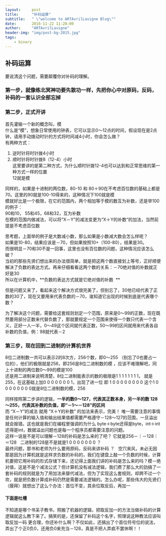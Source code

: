 ```yaml
---
layout:     post
title:      "补码运算"
subtitle:   " \"welcome to ARTAvrilLavigne Blog\""
date:       2016-11-22 11:28:00
author:     "ARTAvrilLavigne"
header-img: "img/post-bg-2015.jpg"
tags:
    - binary
---
```

## 补码运算

要说清这个问题，需要颠覆你对补码的理解。  
### 第一步，就像练北冥神功要先散功一样，先把你心中对原码，反码，补码的一套认识全部忘掉  

### 第二步，正式开讲  
首先灌输一个新的概念叫，模  
什么是“模”，想象日常使用的钟表，它可以显示0～12点的时间，假设现在是2点钟，请用手动拨动时针的方式将时间减4小时，你会怎么做？  
有两种方式：  
  1.	逆时针将时针拨4小时  
  2.	顺时针将时针拨8（12-4）小时  
这里要讲的是第二种方式，为什么顺时针拨12-4也可以达到和正常思维的第一种方式一样的位置  
  12就是模

同样的，如果是十进制的两位数，80-10 和 80＋90在不考虑百位数的基础上都是70。这里的90就是100-10得来的，这种情况下100就是模  
模就好比是一个极限，在它的范围内，两个相加等于模的数互为补数，还是举100的例子：  
  90和10， 55和45，68和32，互为补数  
在模的范围内做减法，可以将“X－Y”的减法变更为“X＋Y的补数“的加法，当然前提是不考虑百位数  

思考题，上面举的例子是大数减小数，那么如果是小数减大数会怎么样呢？  
  如果是10-80，结果应该是－70，但如果按照10+（100-80），结果是30。  
而很明显－70和30不是一回事，这里也没有百位数的问题，这种情况应该怎么破？  
  当初的那些先贤们想出来的办法很简单，就是把这两个数直接划上等号，正好顺便解决了负数的表达方式。再来仔细看看这两个数的关系：－70绝对值的补数就正好是30  
所以在计算机中，**负数的表达方式就是它绝对值的补数  **  

但是问题又来了，看起来这个解决方式很完美了，但别忘了，30他已经代表了正数的30了，现在又要用来代表负数的－70，谁知道它出现的时候到底是代表哪个数？  

  为了解决这个问题，需要给这套规则划定一个范围，原来是0～99的正数，现在既然要用部分正数来代替负数了，那就要规定一个范围来使得一个数只代表一个含义，正好一人一半，0～49这个区间就代表正数，50～99的区间就用来代表各自补数的负值，例：98就代表－2  

### 第三步，现在回到二进制的计算机世界  

  8位二进制数一共可以表示2的8次方，256个数，即0～255 （别忘了0也要占一位的），他们的极限就是256，即256是8位二进制数的模 ，应该不难理解吧，同上十进制的两位数0～99的模是100  
  还是用二进制来说明清楚，8位二进制能表示的数的极限是1 1 1 1 1 1 1 1， 就是255，在这基础上加0 0 0 0 0 0 0 1，出现了进一位 即 1 0 0 0 0 0 0 0 0
这个1 0 0 0 0 0 0 0 0就是8位二进制数的模，256  

同样按照第二步讲的逻辑，**一半的数0～127，代表其正数本身，另一半的数 128～255，代表其补数的负值，即“－1～－128”的区间**  
  而 “X－Y”的减法 就用 “X＋Y的补数” 的加法来表示，完美！ 唯一需要注意的事情是任何计算的输入值和输出结果值都需要严格遵守－128～127的范围，一旦溢出就会报错。这也就是我们在编程里强调的为什么 byte＋byte还得是byte，int＋int还得是int，数据溢出问题也是每一个程序员都需要注意的问题。  
这样一说是不是可以理解－128的补码是怎么来的了吧？ 它就是256－｜－128｜＝128  
二进制的128是不是就是1 0 0 0 0 0 0 0 ？  
最终问题，那书和老师为什么要用原码，反码来讲补码 ？  
空穴来风，未必无因  
  那是因为计算机就是这样求负数的补码的，我们在键盘上敲一个负数的时候，计算机要把它用补码的形式存储下来，还记得上面我们讲的补码是怎么来的吗？模－绝对值，这是不是个减法公式？但计算机没有减法逻辑，我们费了那么大的劲搞了一套补码的规则就是为了用加法来替代减法，但为了实现这么套规则，却跨不过一个坎，就是把负数计算成补码仍然是需要减法逻辑的。怎么办呢，那些伟大的先贤们 （膜拜）就想出了这么个办法：首位不变，其余位取反后，再加一  
#### 下面是吐槽  
  不知道是哪个书呆子教书，照搬了机器的逻辑，把取反加一的方法当做补码的计算逻辑就这么教下来了。搞笑的是，还保留了补码这个名字，照理说这种教法应该叫 取反加一码 更合理，你还补什么啊？不仅如此，还搞出了个首位符号位的说法，弄出了个正0负0，还用负0来充当－128，真是不把人弄疯不罢休啊！！


